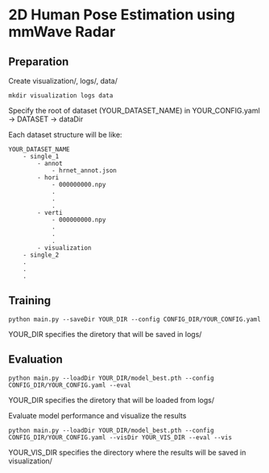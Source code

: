 #  2D Human Pose Estimation using mmWave Radar

## Preparation
Create visualization/, logs/, data/
```
mkdir visualization logs data
```

Specify the root of dataset (YOUR_DATASET_NAME) in YOUR_CONFIG.yaml -> DATASET -> dataDir

Each dataset structure will be like:
```
YOUR_DATASET_NAME
    - single_1
        - annot
            - hrnet_annot.json
        - hori
            - 000000000.npy
            .
            .
            .
        - verti
            - 000000000.npy
            .
            .
            .
        - visualization
    - single_2
    .
    .
    .
```

## Training
```
python main.py --saveDir YOUR_DIR --config CONFIG_DIR/YOUR_CONFIG.yaml
```
YOUR_DIR specifies the diretory that will be saved in logs/

## Evaluation
```
python main.py --loadDir YOUR_DIR/model_best.pth --config CONFIG_DIR/YOUR_CONFIG.yaml --eval
```
YOUR_DIR specifies the diretory that will be loaded from logs/

Evaluate model performance and visualize the results
```
python main.py --loadDir YOUR_DIR/model_best.pth --config CONFIG_DIR/YOUR_CONFIG.yaml --visDir YOUR_VIS_DIR --eval --vis
```
YOUR_VIS_DIR specifies the directory where the results will be saved in visualization/